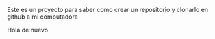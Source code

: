 Este es un proyecto para saber como crear un repositorio y clonarlo en github a mi computadora

Hola de nuevo